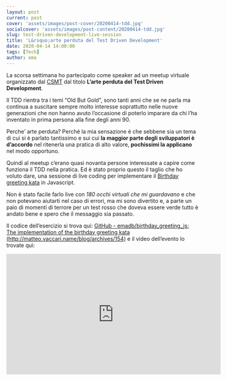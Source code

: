 ```yaml
---
layout: post
current: post
cover: 'assets/images/post-cover/20200414-tdd.jpg'
socialcover: 'assets/images/post-content/20200414-tdd.jpg'
slug: test-driven-development-live-session
title: 'L&rsquo;arte perduta del Test Driven Development'
date: 2020-04-14 14:00:00
tags: [Tech]
author: ema 
---
```



La scorsa settimana ho partecipato come speaker ad un meetup virtuale organizzato dal [CSMT](https://www.csmt.it) dal titolo **L’arte perduta del Test Driven Development**.

Il TDD rientra tra i temi “Old But Gold”, sono tanti anni che se ne parla ma continua a suscitare sempre molto interesse soprattutto nelle nuove generazioni che non hanno avuto l’occasione di poterlo imparare da chi l’ha inventato in prima persona alla fine degli anni 90. 

Perche’ arte perduta? Perché la mia sensazione è che sebbene sia un tema di cui si è parlato tantissimo e sui cui **la maggior parte degli sviluppatori è d’accordo** nel ritenerla una pratica di alto valore, **pochissimi la applicano** nel modo opportuno.

Quindi al meetup c’erano quasi novanta persone interessate a capire come funziona il TDD nella pratica.
Ed è stato proprio questo il taglio che ho voluto dare, una sessione di live coding per implementare il [Birthday greeting kata](http://matteo.vaccari.name/blog/archives/154) in Javascript.

Non è stato facile farlo live con *180 occhi virtuali che mi guardavano* e che non potevano aiutarti nel caso di errori, ma mi sono divertito e, a parte un paio di momenti di terrore per un test rosso che doveva essere verde tutto è andato bene e spero che il messaggio sia passato. 

Il codice dell’esercizio si trova qui: [GitHub - emadb/birthday_greeting_js: The implementation of the birthday greeting kata (http://matteo.vaccari.name/blog/archives/154)](https://github.com/emadb/birthday_greeting_js) e il video dell’evento lo trovate qui: 
<iframe width="560" height="315" src="https://www.youtube.com/embed/c9F1w87VIAQ" frameborder="0" allow="accelerometer; autoplay; encrypted-media; gyroscope; picture-in-picture" allowfullscreen></iframe>